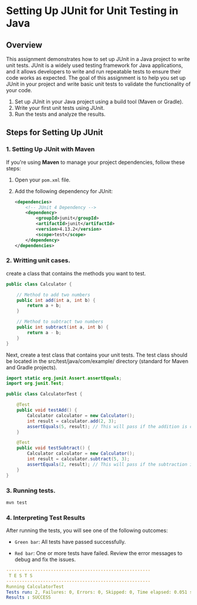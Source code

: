# Setting Up JUnit for Unit Testing in Java

## Overview

This assignment demonstrates how to set up JUnit in a Java project to write unit tests. JUnit is a widely used testing framework for Java applications, and it allows developers to write and run repeatable tests to ensure their code works as expected. The goal of this assignment is to help you set up JUnit in your project and write basic unit tests to validate the functionality of your code.

1. Set up JUnit in your Java project using a build tool (Maven or Gradle).
2. Write your first unit tests using JUnit.
3. Run the tests and analyze the results.

## Steps for Setting Up JUnit

### 1. Setting Up JUnit with Maven

If you're using **Maven** to manage your project dependencies, follow these steps:

1. Open your `pom.xml` file.
2. Add the following dependency for JUnit:

   ```xml
   <dependencies>
       <!-- JUnit 4 Dependency -->
       <dependency>
           <groupId>junit</groupId>
           <artifactId>junit</artifactId>
           <version>4.13.2</version>
           <scope>test</scope>
       </dependency>
   </dependencies>

### 2. Writting unit cases.

create a class that contains the methods you want to test.

```java
public class Calculator {

    // Method to add two numbers
    public int add(int a, int b) {
        return a + b;
    }

    // Method to subtract two numbers
    public int subtract(int a, int b) {
        return a - b;
    }
}
```

Next, create a test class that contains your unit tests. The test class should be located in the src/test/java/com/example/ directory (standard for Maven and Gradle projects).


```java
import static org.junit.Assert.assertEquals;
import org.junit.Test;

public class CalculatorTest {

    @Test
    public void testAdd() {
        Calculator calculator = new Calculator();
        int result = calculator.add(2, 3);
        assertEquals(5, result); // This will pass if the addition is correct
    }

    @Test
    public void testSubtract() {
        Calculator calculator = new Calculator();
        int result = calculator.subtract(5, 3);
        assertEquals(2, result); // This will pass if the subtraction is correct
    }
}
```


### 3. Running tests.

```powershell
mvn test
```

### 4. Interpreting Test Results
After running the tests, you will see one of the following outcomes:

- `Green bar`: All tests have passed successfully.

- `Red bar`: One or more tests have failed. Review the error messages to debug and fix the issues.

```yaml
-------------------------------------------------------
 T E S T S
-------------------------------------------------------
Running CalculatorTest
Tests run: 2, Failures: 0, Errors: 0, Skipped: 0, Time elapsed: 0.051 sec
Results : SUCCESS
```
